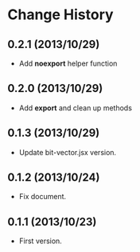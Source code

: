 Change History
=================

## 0.2.1 (2013/10/29)

* Add __noexport__ helper function

## 0.2.0 (2013/10/29)

* Add __export__ and clean up methods

## 0.1.3 (2013/10/29)

* Update bit-vector.jsx version.

## 0.1.2 (2013/10/24)

* Fix document.

## 0.1.1 (2013/10/23)

* First version.
